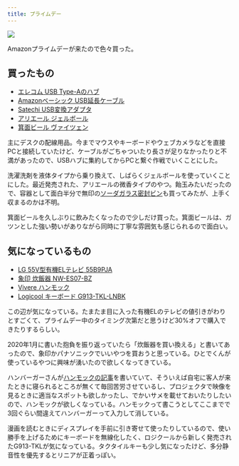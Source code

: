 ```yaml
---
title: プライムデー
---
```


![](/images/2020-10-13-prime-day-beer.jpg)

Amazonプライムデーが来たので色々買った。

## 買ったもの

- [エレコム USB Type-Aのハブ](https://www.amazon.co.jp/dp/B00FZTNX8W)
- [Amazonベーシック USB延長ケーブル](https://www.amazon.co.jp/dp/B00NH134L6)
- [Satechi USB変換アダプタ](https://www.amazon.co.jp/dp/B07KCL8WZK)
- [アリエール ジェルボール](https://www.amazon.co.jp/dp/B08CH9F47P)
- [箕面ビール ヴァイツェン](https://www.amazon.co.jp/dp/B004TJRPA6)

主にデスクの配線用品。今までマウスやキーボードやウェブカメラなどを直接PCと接続していたけど、ケーブルがごちゃついたり長さが足りなかったりと不満があったので、USBハブに集約してからPCと繋ぐ作戦でいくことにした。

洗濯洗剤を液体タイプから乗り換えて、しばらくジェルボールを使っていくことにした。最近発売された、アリエールの微香タイプのやつ。飴玉みたいだったので、容器として面白半分で無印の[ソーダガラス密封ビン](https://www.muji.com/jp/ja/store/cmdty/detail/4547315759514)も買ってみたが、上手く収まるのかは不明。

箕面ビールを久しぶりに飲みたくなったので少しだけ買った。箕面ビールは、ガツンとした強い勢いがありながら同時に丁寧な雰囲気も感じられるので面白い。

## 気になっているもの

- [LG 55V型有機ELテレビ 55B9PJA](https://www.amazon.co.jp/dp/B07Q9C5KR9)
- [象印 炊飯器 NW-ES07-BZ](https://www.amazon.co.jp/dp/B07TWC6C2D)
- [Vivere ハンモック](https://www.amazon.co.jp/dp/B01D7WU9IU)
- [Logicool キーボード G913-TKL-LNBK](https://www.amazon.co.jp/dp/B088BN6JKQ)

この辺が気になっている。たまたま目に入った有機ELのテレビの値引きがわりとすごくて、プライムデー中のタイミング次第だと思うけど30%オフで購入できたりするらしい。

2020年1月に書いた抱負を振り返っていたら「炊飯器を買い換える」と書いてあったので、象印かパナソニックでいいやつを買おうと思っている。ひとでくんが使っているやつに興味が湧いたので欲しくなってきている。

ハンバーガーさんが[ハンモックの記事](https://hundredburger.fanbox.cc/posts/1488778)を書いていて、そういえば自宅に客人が来たときに寝られるところが無くて毎回苦労させているし、プロジェクタで映像を見るときに適当なスポットも欲しかったし、でかいサメを載せておいたりしたいので、ハンモックが欲しくなっている。ハンモックって書こうとしてここまでで3回ぐらい間違えてハンバーガーって入力して消している。

漫画を読むときにディスプレイを手前に引き寄せて使ったりしているので、使い勝手を上げるためにキーボードを無線化したく、ロジクールから新しく発売されたG913-TKLが気になっている。タクタイルキーも少し気になったけど、多分静音性を優先するとリニアが正着っぽい。
